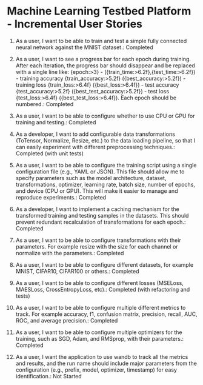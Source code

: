 # Machine Learning Testbed Platform - Incremental User Stories

1. As a user, I want to be able to train and test a simple fully connected neural network against the MNIST dataset.: Completed

2. As a user, I want to see a progress bar for each epoch during training. After each iteration, the progress bar should disappear and be replaced with a single line like: {epoch:>3} - ({train_time:>6.2f},{test_time:>6.2f}) - training accuracy {train_accuracy:>5.2f} ({best_accuracy:>5.2f}) - training loss {train_loss:>6.4f} ({best_loss:>6.4f}) - test accuracy {test_accuracy:>5.2f} ({best_test_accuracy:>5.2f}) - test loss {test_loss:>6.4f} ({best_test_loss:>6.4f}). Each epoch should be numbered.: Completed

3. As a user, I want to be able to configure whether to use CPU or GPU for training and testing.: Completed

4. As a developer, I want to add configurable data transformations (ToTensor, Normalize, Resize, etc.) to the data loading pipeline, so that I can easily experiment with different preprocessing techniques.: Completed (with unit tests)

5. As a user, I want to be able to configure the training script using a single configuration file (e.g., YAML or JSON). This file should allow me to specify parameters such as the model architecture, dataset, transformations, optimizer, learning rate, batch size, number of epochs, and device (CPU or GPU). This will make it easier to manage and reproduce experiments.: Completed

6. As a developer, I want to implement a caching mechanism for the transformed training and testing samples in the datasets. This should prevent redundant recalculation of transformations for each epoch.: Completed

7. As a user, I want to be able to configure transformations with their parameters. For example resize with the size for each channel or normalize with the parameters.: Completed

8. As a user, I want to be able to configure different datasets, for example MNIST, CIFAR10, CIFAR100 or others.: Completed

9. As a user, I want to be able to configure different losses (MSELoss, MAESLoss, CrossEntropyLoss, etc).: Completed (with refactoring and tests)

10. As a user, I want to be able to configure multiple different metrics to track. For example accuracy, f1, confusion matrix, precision, recall, AUC, ROC, and average precision.: Completed

11. As a user, I want to be able to configure multiple optimizers for the training, such as SGD, Adam, and RMSprop, with their parameters.: Completed

12. As a user, I want the application to use wandb to track all the metrics and results, and the run name should include major parameters from the configuration (e.g., prefix, model, optimizer, timestamp) for easy identification.: Not Started
